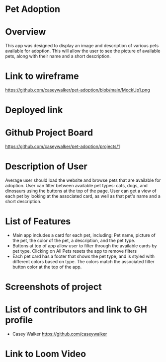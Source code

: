 # Pet Adoption 

# Overview
This app was designed to display an image and description of various pets available for adoption. This will allow the user to see the picture of available pets, along with their name and a short description. 

# Link to wireframe
https://github.com/caseywalker/pet-adoption/blob/main/MockUp1.png

# Deployed link

# Github Project Board
https://github.com/caseywalker/pet-adoption/projects/1

# Description of User
Average user should load the website and browse pets that are available for adoption. User can filter between available pet types: cats, dogs, and dinosaurs using the buttons at the top of the page. User can get a view of each pet by looking at the associated card, as well as that pet's name and a short description. 

# List of Features
- Main app includes a card for each pet, including: Pet name, picture of the pet, the color of the pet, a description, and the pet type. 
- Buttons at top of app allow user to filter through the available cards by pet type. Clicking on All Pets resets the app to remove filters
- Each pet card has a footer that shows the pet type, and is styled with different colors based on type. The colors match the associated filter button color at the top of the app. 


# Screenshots of project

# List of contributors and link to GH profile
- Casey Walker https://github.com/caseywalker

# Link to Loom Video 
